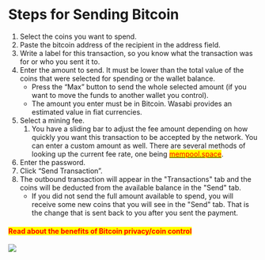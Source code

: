 # Steps for Sending Bitcoin

1. Select the coins you want to spend.
2. Paste the bitcoin address of the recipient in the address field.
3. Write a label for this transaction, so you know what the transaction was for or who you sent it to.
4. Enter the amount to send. It must be lower than the total value of the coins that were selected for spending or the wallet balance.
   * Press the “Max” button to send the whole selected amount (if you want to move the funds to another wallet you control).&#x20;
   * The amount you enter must be in Bitcoin. Wasabi provides an estimated value in fiat currencies.
5. Select a mining fee.
   1. You have a sliding bar to adjust the fee amount depending on how quickly you want this transaction to be accepted by the network. You can enter a custom amount as well. There are several methods of looking up the current fee rate, one being <mark style="color:red;"></mark> [<mark style="color:red;">mempool.space</mark>](http://mempool.space).
6. Enter the password.
7. Click “Send Transaction”.
8. The outbound transaction will appear in the "Transactions" tab and the coins will be deducted from the available balance in the "Send" tab.
   * If you did not send the full amount available to spend, you will receive some new coins that you will see in the "Send" tab. That is the change that is sent back to you after you sent the payment.

#### <mark style="color:red;">Read about the benefits of Bitcoin privacy/coin control</mark>

![](<../.gitbook/assets/Wasabi send.gif>)
